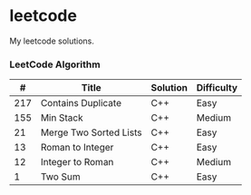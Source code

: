# leetcode
My leetcode solutions.

### LeetCode Algorithm


| # | Title | Solution | Difficulty |
|---| ----- | -------- | ---------- |
|217| Contains Duplicate | C++ | Easy |
|155| Min Stack | C++ | Medium |
|21| Merge Two Sorted Lists | C++ | Easy |
|13| Roman to Integer | C++ | Easy |
|12| Integer to Roman | C++ | Medium |
|1| Two Sum | C++ | Easy |
